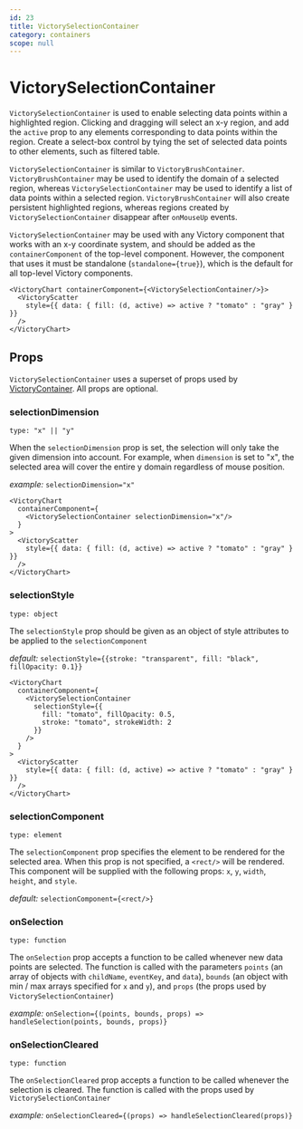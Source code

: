 ```yaml
---
id: 23
title: VictorySelectionContainer
category: containers
scope: null
---
```

# VictorySelectionContainer

`VictorySelectionContainer` is used to enable selecting data points within a highlighted region.
Clicking and dragging will select an x-y region, and add the `active` prop to any elements
corresponding to data points within the region. Create a select-box control by tying the set of
selected data points to other elements, such as filtered table.

`VictorySelectionContainer` is similar to `VictoryBrushContainer`. `VictoryBrushContainer` may be
used to identify the domain of a selected region, whereas `VictorySelectionContainer` may be used to
identify a list of data points within a selected region. `VictoryBrushContainer` will also create
persistent highlighted regions, whereas regions created by `VictorySelectionContainer`
disappear after `onMouseUp` events.

`VictorySelectionContainer` may be used with any Victory component that works with an x-y coordinate
system, and should be added as the `containerComponent` of the top-level component.
However, the component that uses it must be standalone
(`standalone={true}`), which is the default for all top-level Victory components.

```playground
<VictoryChart containerComponent={<VictorySelectionContainer/>}>
  <VictoryScatter
    style={{ data: { fill: (d, active) => active ? "tomato" : "gray" } }}
  />
</VictoryChart>
```

## Props

`VictorySelectionContainer` uses a superset of props used by [VictoryContainer][]. All props are optional.

### selectionDimension

`type: "x" || "y"`

When the `selectionDimension` prop is set, the selection will only take the given dimension into account.
For example, when `dimension` is set to "x", the selected area will cover the entire y domain
regardless of mouse position.

*example:* `selectionDimension="x"`

```playground
<VictoryChart
  containerComponent={
    <VictorySelectionContainer selectionDimension="x"/>
  }
>
  <VictoryScatter
    style={{ data: { fill: (d, active) => active ? "tomato" : "gray" } }}
  />
</VictoryChart>
```

### selectionStyle

`type: object`

The `selectionStyle` prop should be given as an object of style attributes to be applied to the
`selectionComponent`

*default:* `selectionStyle={{stroke: "transparent", fill: "black", fillOpacity: 0.1}}`

```playground
<VictoryChart
  containerComponent={
    <VictorySelectionContainer
      selectionStyle={{
        fill: "tomato", fillOpacity: 0.5,
        stroke: "tomato", strokeWidth: 2
      }}
    />
  }
>
  <VictoryScatter
    style={{ data: { fill: (d, active) => active ? "tomato" : "gray" } }}
  />
</VictoryChart>
```

### selectionComponent

`type: element`

The `selectionComponent` prop specifies the element to be rendered for the selected area. When
this prop is not specified, a `<rect/>` will be rendered. This component will be supplied with the
following props: `x`, `y`, `width`, `height`, and `style`.

*default:* `selectionComponent={<rect/>}`

### onSelection

`type: function`

The `onSelection` prop accepts a function to be called whenever new data points are selected. The
function is called with the parameters `points` (an array of objects with `childName`, `eventKey`,
and `data`), `bounds` (an object with min / max arrays specified for `x` and `y`), and `props` (the props used by `VictorySelectionContainer`)

*example:* `onSelection={(points, bounds, props) => handleSelection(points, bounds, props)}`

### onSelectionCleared

`type: function`

The `onSelectionCleared` prop accepts a function to be called whenever the selection is cleared. The function is called with the props used by `VictorySelectionContainer`

*example:* `onSelectionCleared={(props) => handleSelectionCleared(props)}`

[VictoryContainer]: /docs/victory-container
